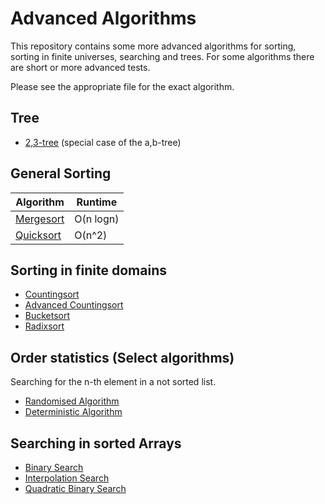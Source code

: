 # Advanced Algorithms

This repository contains some more advanced algorithms for sorting, sorting in finite universes, searching and trees.
For some algorithms there are short or more advanced tests.

Please see the appropriate file for the exact algorithm.

## Tree

- [2,3-tree](https://github.com/MauriceGit/Advanced_Algorithms/blob/master/23Tree.py) (special case of the a,b-tree)

## General Sorting
| Algorithm | Runtime |
| --- | --- |
| [Mergesort](https://github.com/MauriceGit/Advanced_Algorithms/blob/master/mergesort.py) | O(n logn) |
| [Quicksort](https://github.com/MauriceGit/Advanced_Algorithms/blob/master/quicksort.py) | O(n^2) |

## Sorting in finite domains

- [Countingsort](https://github.com/MauriceGit/Advanced_Algorithms/blob/master/counting_sort.py)
- [Advanced Countingsort](https://github.com/MauriceGit/Advanced_Algorithms/blob/master/counting_sort_complex.py)
- [Bucketsort](https://github.com/MauriceGit/Advanced_Algorithms/blob/master/bucket_sort.py)
- [Radixsort](https://github.com/MauriceGit/Advanced_Algorithms/blob/master/radix_sort.py)

## Order statistics (Select algorithms)

Searching for the n-th element in a not sorted list.

- [Randomised Algorithm](https://github.com/MauriceGit/Advanced_Algorithms/blob/master/selection_rand.py)
- [Deterministic Algorithm](https://github.com/MauriceGit/Advanced_Algorithms/blob/master/selection_det.py)

## Searching in sorted Arrays

- [Binary Search](https://github.com/MauriceGit/Advanced_Algorithms/blob/master/binary_search.py)
- [Interpolation Search](https://github.com/MauriceGit/Advanced_Algorithms/blob/master/interpolation_search.py)
- [Quadratic Binary Search](https://github.com/MauriceGit/Advanced_Algorithms/blob/master/quadratic_binary_search.py)
